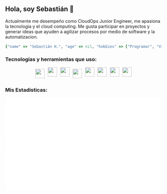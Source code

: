 ## Hola, soy Sebastián 👋

Actualmente me desempeño como CloudOps Junior Engineer, me apasiona la tecnologia y el cloud computing. Me gusta participar en proyectos y generar ideas que ayuden a agilizar procesos por medio de software y la automatizacion.

```Ruby
{"name" => "Sebastián H.", "age" => nil, "hobbies" => ["Programar", "Videojuegos", "Aprender nuevas cosas"]}
```

### Tecnologías y herramientas que uso: 
<div style="display: flex; flex-direction: row; justify-content: center;">
  <img src="https://cdn.svgporn.com/logos/aws.svg" width="30px" height="30px" hspace="5" vspace="5"/>
  <img src="https://cdn.svgporn.com/logos/aws-lambda.svg" width="30px" height="30px" hspace="5"/>
  <img src="https://cdn.svgporn.com/logos/aws-cloudformation.svg" width="30px" height="30px" hspace="5"/>
  <img src="https://cdn.svgporn.com/logos/docker-icon.svg" width="30px" height="30px" hspace="5" vspace="5"/>
  <img src="https://cdn.svgporn.com/logos/python.svg" width="30px" height="30px" hspace="5"/>
  <img src="https://cdn.svgporn.com/logos/go.svg" width="30px" height="30px" hspace="5"/>
  <img src="https://cdn.svgporn.com/logos/bash-icon.svg" width="30px" height="30px" hspace="5"/>
  <img src="https://cdn.svgporn.com/logos/visual-studio-code.svg" width="30px" height="30px" hspace="5"/>
</div>

### Mis Estadisticas: 

![Metrics](/metrics.plugin.languages.indepth.svg)
![Metrics](/metrics.plugin.traffic.svg)


